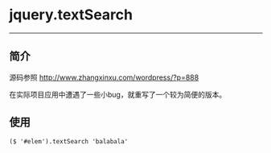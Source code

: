 # jquery.textSearch

---

## 简介

源码参照 http://www.zhangxinxu.com/wordpress/?p=888

在实际项目应用中遭遇了一些小bug，就重写了一个较为简便的版本。

## 使用

```
($ '#elem').textSearch 'balabala'
```
